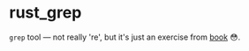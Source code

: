# rust_grep
`grep` tool — not really 're', but it's just an exercise from [book](https://doc.rust-lang.org/book/) 😳.
